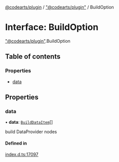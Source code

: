 [@codearts/plugin](../README.md) / ["@codearts/plugin"](../modules/_codearts_plugin_.md) / BuildOption

# Interface: BuildOption

["@codearts/plugin"](../modules/_codearts_plugin_.md).BuildOption

## Table of contents

### Properties

- [data](codearts_plugin_.BuildOption.md#data)

## Properties

### data

• **data**: [`BuildDataItem`](codearts_plugin_.BuildDataItem.md)[]

build DataProvider nodes

#### Defined in

[index.d.ts:17097](https://github.com/shuyaqian/cloudide-plugin-api/blob/3fbdd11/index.d.ts#L17097)
